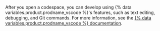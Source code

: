 After you open a codespace, you can develop using {% data variables.product.prodname_vscode %}'s features, such as text editing, debugging, and Git commands. For more information, see the [{% data variables.product.prodname_vscode %} documentation](https://code.visualstudio.com/docs).
